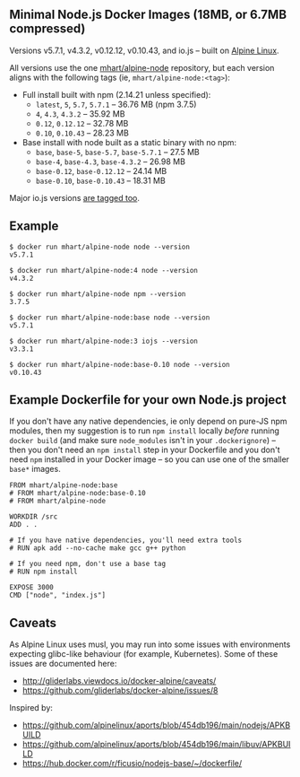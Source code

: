 Minimal Node.js Docker Images (18MB, or 6.7MB compressed)
---------------------------------------------------------

Versions v5.7.1, v4.3.2, v0.12.12, v0.10.43, and io.js – built on [Alpine Linux](https://alpinelinux.org/).

All versions use the one [mhart/alpine-node](https://hub.docker.com/r/mhart/alpine-node/) repository,
but each version aligns with the following tags (ie, `mhart/alpine-node:<tag>`):

- Full install built with npm (2.14.21 unless specified):
  - `latest`, `5`, `5.7`, `5.7.1` – 36.76 MB (npm 3.7.5)
  - `4`, `4.3`, `4.3.2` – 35.92 MB
  - `0.12`, `0.12.12` – 32.78 MB
  - `0.10`, `0.10.43` – 28.23 MB
- Base install with node built as a static binary with no npm:
  - `base`, `base-5`, `base-5.7`, `base-5.7.1` – 27.5 MB
  - `base-4`, `base-4.3`, `base-4.3.2` – 26.98 MB
  - `base-0.12`, `base-0.12.12` – 24.14 MB
  - `base-0.10`, `base-0.10.43` – 18.31 MB

Major io.js versions [are tagged too](https://hub.docker.com/r/mhart/alpine-node/tags/).

Example
-------

    $ docker run mhart/alpine-node node --version
    v5.7.1

    $ docker run mhart/alpine-node:4 node --version
    v4.3.2

    $ docker run mhart/alpine-node npm --version
    3.7.5

    $ docker run mhart/alpine-node:base node --version
    v5.7.1

    $ docker run mhart/alpine-node:3 iojs --version
    v3.3.1

    $ docker run mhart/alpine-node:base-0.10 node --version
    v0.10.43

Example Dockerfile for your own Node.js project
-----------------------------------------------

If you don't have any native dependencies, ie only depend on pure-JS npm
modules, then my suggestion is to run `npm install` locally *before* running
`docker build` (and make sure `node_modules` isn't in your `.dockerignore`) –
then you don't need an `npm install` step in your Dockerfile and you don't need
`npm` installed in your Docker image – so you can use one of the smaller
`base*` images.

    FROM mhart/alpine-node:base
    # FROM mhart/alpine-node:base-0.10
    # FROM mhart/alpine-node

    WORKDIR /src
    ADD . .

    # If you have native dependencies, you'll need extra tools
    # RUN apk add --no-cache make gcc g++ python

    # If you need npm, don't use a base tag
    # RUN npm install

    EXPOSE 3000
    CMD ["node", "index.js"]

Caveats
-------

As Alpine Linux uses musl, you may run into some issues with environments
expecting glibc-like behaviour (for example, Kubernetes). Some of these issues
are documented here:

- http://gliderlabs.viewdocs.io/docker-alpine/caveats/
- https://github.com/gliderlabs/docker-alpine/issues/8

Inspired by:

- https://github.com/alpinelinux/aports/blob/454db196/main/nodejs/APKBUILD
- https://github.com/alpinelinux/aports/blob/454db196/main/libuv/APKBUILD
- https://hub.docker.com/r/ficusio/nodejs-base/~/dockerfile/
